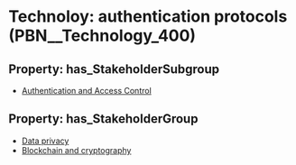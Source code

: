 # Technoloy: __authentication protocols__ (PBN__Technology_400)

## Property: has_StakeholderSubgroup

* [Authentication and Access Control](PBN__TechSubgroup_140)

## Property: has_StakeholderGroup

* [Data privacy](PBN__TechGroup_5)
* [Blockchain and cryptography](PBN__TechGroup_10)

